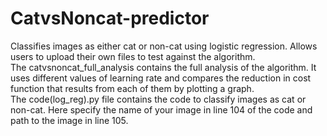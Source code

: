 # CatvsNoncat-predictor
Classifies images as either cat or non-cat using logistic regression. Allows users to upload their own files to test against the algorithm.\
The catvsnoncat_full_analysis contains the full analysis of the algorithm. It uses different values of learning rate and compares the reduction in cost function that results from each of them by plotting a graph.\
The code(log_reg).py file contains the code to classify images as cat or non-cat. Here specify the name of your image in line 104 of the code and path to the image in line 105.
